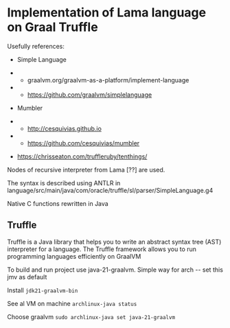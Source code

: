 # Implementation of Lama language on Graal Truffle

Usefully references:

* Simple Language
*
    * graalvm.org/graalvm-as-a-platform/implement-language
*
    * https://github.com/graalvm/simplelanguage
* Mumbler
*
    * http://cesquivias.github.io
*
    * https://github.com/cesquivias/mumbler

* https://chrisseaton.com/truffleruby/tenthings/

Nodes of recursive interpreter from Lama [??] are used.

The syntax is described using ANTLR in language/src/main/java/com/oracle/truffle/sl/parser/SimpleLanguage.g4

Native C functions rewritten in Java

## Truffle 

Truffle is a Java library that helps you to write an abstract syntax tree (AST) interpreter for a language. The Truffle framework allows you to run programming languages efficiently on GraalVM 

To build and run project use java-21-graalvm. Simple way for arch -- set this jmv as default

Install `jdk21-graalvm-bin`

See al VM on machine `archlinux-java status`  

Choose graalvm `sudo archlinux-java set java-21-graalvm`
